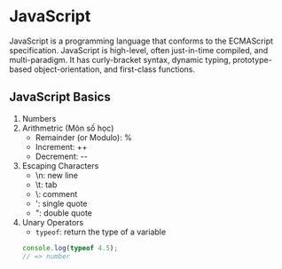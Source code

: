 # JavaScript
JavaScript is a programming language that conforms to the ECMAScript specification. JavaScript is high-level, often just-in-time compiled, and multi-paradigm. It has curly-bracket syntax, dynamic typing, prototype-based object-orientation, and first-class functions.

## JavaScript Basics
1. Numbers
1. Arithmetric (Môn số học)
    - Remainder (or Modulo): %
    - Increment: ++
    - Decrement: --
1. Escaping Characters
    - \n: new line
    - \t: tab
    - \\: comment
    - \': single quote
    - \": double quote
1. Unary Operators
    - `typeof`: return the type of a variable
    ```js
    console.log(typeof 4.5); 
    // => number
    ```
    